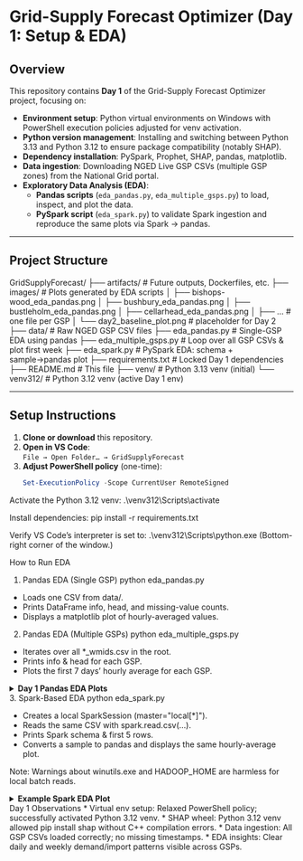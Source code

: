 # Grid-Supply Forecast Optimizer (Day 1: Setup & EDA)

## Overview
This repository contains **Day 1** of the Grid-Supply Forecast Optimizer project, focusing on:

- **Environment setup**: Python virtual environments on Windows with PowerShell execution policies adjusted for venv activation.  
- **Python version management**: Installing and switching between Python 3.13 and Python 3.12 to ensure package compatibility (notably SHAP).  
- **Dependency installation**: PySpark, Prophet, SHAP, pandas, matplotlib.  
- **Data ingestion**: Downloading NGED Live GSP CSVs (multiple GSP zones) from the National Grid portal.  
- **Exploratory Data Analysis (EDA)**:  
  - **Pandas scripts** (`eda_pandas.py`, `eda_multiple_gsps.py`) to load, inspect, and plot the data.  
  - **PySpark script** (`eda_spark.py`) to validate Spark ingestion and reproduce the same plots via Spark → pandas.

---

## Project Structure
GridSupplyForecast/
├── artifacts/ # Future outputs, Dockerfiles, etc.
├── images/ # Plots generated by EDA scripts
│ ├── bishops-wood_eda_pandas.png
│ ├── bushbury_eda_pandas.png
│ ├── bustleholm_eda_pandas.png
│ ├── cellarhead_eda_pandas.png
│ ├── … # one file per GSP
│ └── day2_baseline_plot.png # placeholder for Day 2
├── data/ # Raw NGED GSP CSV files
├── eda_pandas.py # Single-GSP EDA using pandas
├── eda_multiple_gsps.py # Loop over all GSP CSVs & plot first week
├── eda_spark.py # PySpark EDA: schema + sample→pandas plot
├── requirements.txt # Locked Day 1 dependencies
├── README.md # This file
├── venv/ # Python 3.13 venv (initial)
└── venv312/ # Python 3.12 venv (active Day 1 env)

---
## Setup Instructions
1. **Clone or download** this repository.  
2. **Open in VS Code**:  
   `File → Open Folder… → GridSupplyForecast`  
3. **Adjust PowerShell policy** (one-time):  
   ```powershell
   Set-ExecutionPolicy -Scope CurrentUser RemoteSigned

Activate the Python 3.12 venv:
.\venv312\Scripts\activate

Install dependencies:
pip install -r requirements.txt

Verify VS Code’s interpreter is set to:
.\venv312\Scripts\python.exe
(Bottom-right corner of the window.)

How to Run EDA
1. Pandas EDA (Single GSP)
python eda_pandas.py

* Loads one CSV from data/.
* Prints DataFrame info, head, and missing-value counts.
* Displays a matplotlib plot of hourly-averaged values.

2. Pandas EDA (Multiple GSPs)
python eda_multiple_gsps.py

* Iterates over all *_wmids.csv in the root.
* Prints info & head for each GSP.
* Plots the first 7 days’ hourly average for each GSP.

<details> <summary><strong>Day 1 Pandas EDA Plots</strong></summary>




…

</details>
3. Spark-Based EDA
python eda_spark.py

* Creates a local SparkSession (master="local[*]").
* Reads the same CSV with spark.read.csv(...).
* Prints Spark schema & first 5 rows.
* Converts a sample to pandas and displays the same hourly-average plot.

Note: Warnings about winutils.exe and HADOOP_HOME are harmless for local batch reads.

<details> <summary><strong>Example Spark EDA Plot</strong></summary>


</details>
Day 1 Observations
* Virtual env setup: Relaxed PowerShell policy; successfully activated Python 3.12 venv.
* SHAP wheel: Python 3.12 venv allowed pip install shap without C++ compilation errors.
* Data ingestion: All GSP CSVs loaded correctly; no missing timestamps.
* EDA insights: Clear daily and weekly demand/import patterns visible across GSPs.